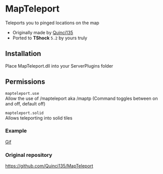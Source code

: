# MapTeleport
Teleports you to pinged locations on the map
- Originally made by [Quinci135](https://github.com/Quinci135)
- Ported to **TShock** `5.2` by yours truly

## Installation
Place MapTeleport.dll into your ServerPlugins folder      
    
## Permissions    
`mapteleport.use`     
Allow the use of /mapteleport aka /maptp (Command toggles between on and off, default off)    
    
`mapteleport.solid`    
Allows teleporting into solid tiles
    
### Example    
[Gif](https://gyazo.com/c309dc59f4c8f7d5ae7b84073d68dc91)

### Original repository
https://github.com/Quinci135/MapTeleport
